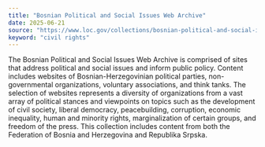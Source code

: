 ```yaml
---
title: "Bosnian Political and Social Issues Web Archive"
date: 2025-06-21
source: "https://www.loc.gov/collections/bosnian-political-and-social-issues-web-archive/about-this-collection/"
keyword: "civil rights"
---
```


The Bosnian Political and Social Issues Web Archive is comprised of sites that address political and social issues and inform public policy. Content includes websites of Bosnian-Herzegovinian political parties, non-governmental organizations, voluntary associations, and think tanks. The selection of websites represents a diversity of organizations from a vast array of political stances and viewpoints on topics such as the development of civil society, liberal democracy, peacebuilding, corruption, economic inequality, human and minority rights, marginalization of certain groups, and freedom of the press. This collection includes content from both the Federation of Bosnia and Herzegovina and Republika Srpska.

